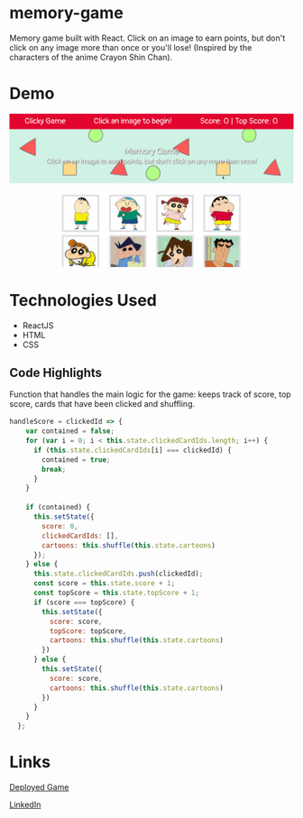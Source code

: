 # memory-game
Memory game built with React. Click on an image to earn points, but don't click on any image more than once or you'll lose! (Inspired by the characters of the anime Crayon Shin Chan).
 
# Demo

![](screenshots/memory-game.gif)

# Technologies Used

- ReactJS
- HTML
- CSS

 ## Code Highlights
Function that handles the main logic for the game: keeps track of score, top score, cards that have been clicked and shuffling.

```javascript 
handleScore = clickedId => {
    var contained = false;
    for (var i = 0; i < this.state.clickedCardIds.length; i++) {
      if (this.state.clickedCardIds[i] === clickedId) {
        contained = true;
        break;
      }
    }

    if (contained) {
      this.setState({
        score: 0,
        clickedCardIds: [],
        cartoons: this.shuffle(this.state.cartoons)
      });
    } else {
      this.state.clickedCardIds.push(clickedId);
      const score = this.state.score + 1;
      const topScore = this.state.topScore + 1;
      if (score === topScore) {
        this.setState({
          score: score,
          topScore: topScore,
          cartoons: this.shuffle(this.state.cartoons)
        })
      } else {
        this.setState({
          score: score,
          cartoons: this.shuffle(this.state.cartoons)
        })
      }
    }
  };
  ```

# Links

[Deployed Game](https://leticiaroncero.github.io/memory-game)

[LinkedIn](https://www.linkedin.com/in/leticiaroncero/)
